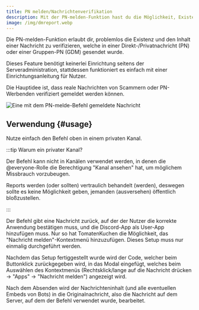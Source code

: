 ```yaml
---
title: PN melden/Nachrichtenverifikation
description: Mit der PN-melden-Funktion hast du die Möglichkeit, Existenz und Inhalt einer Direktnachricht zu verifizieren. Das ist z. B. beim Melden von Scams nützlich.
image: /img/dmreport.webp
---
```


Die PN-melden-Funktion erlaubt dir, problemlos die Existenz und den Inhalt einer Nachricht zu verifizieren, welche in einer Direkt-/Privatnachricht (PN) oder einer Gruppen-PN (GDM) gesendet wurde.

Dieses Feature benötigt keinerlei Einrichtung seitens der Serveradministration, stattdessen funktioniert es einfach mit einer Einrichtungsanleitung für Nutzer.

Die Hauptidee ist, dass reale Nachrichten von Scammern oder PN-Werbenden verifiziert gemeldet werden können.

![Eine mit dem PN-melde-Befehl gemeldete Nachricht](/img/dmreport.webp)

## Verwendung {#usage}

<Command name="dm-report"></Command>

Nutze einfach den Befehl oben in einem privaten Kanal.

:::tip Warum ein privater Kanal?

Der Befehl kann nicht in Kanälen verwendet werden, in denen die @everyone-Rolle die Berechtigung "Kanal ansehen" hat, um möglichem Missbrauch vorzubeugen.

Reports werden (oder sollten) vertraulich behandelt (werden), deswegen sollte es keine Möglichkeit geben, jemanden (ausversehen) öffentlich bloßzustellen.

:::

Der Befehl gibt eine Nachricht zurück, auf der der Nutzer die korrekte Anwendung bestätigen muss, und die Discord-App als User-App hinzufügen muss. Nur so hat TomatenKuchen die Möglichkeit, das "Nachricht melden"-Kontextmenü hinzuzufügen.
Dieses Setup muss nur einmalig durchgeführt werden.

Nachdem das Setup fertiggestellt wurde wird der Code, welcher beim Buttonklick zurückgegeben wird, in das Modal eingefügt, welches beim Auswählen des Kontextmenüs (Rechtsklick/lange auf die Nachricht drücken -> "Apps" -> "Nachricht melden") angezeigt wird.

Nach dem Absenden wird der Nachrichteninhalt (und alle eventuellen Embeds von Bots) in die Originalnachricht, also die Nachricht auf dem Server, auf dem der Befehl verwendet wurde, bearbeitet.
